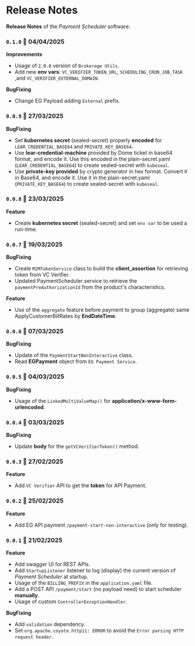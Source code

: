 # Release Notes

**Release Notes** of the *Payment Scheduler* software:

### <code>0.1.0</code> :calendar: 04/04/2025
**Improvements**
* Usage of `2.0.0` version of `Brokerage Utils`.
* Add new **env vars**: `VC_VERIFIER_TOKEN_URL`, `SCHEDULING_CRON_JOB_TASK` ,and `VC_VERIFIER_EXTERNAL_DOMAIN`.

**BugFixing**
* Change EG Payload adding `External` prefix.


### <code>0.0.9</code> :calendar: 27/03/2025
**BugFixing**
* Set **kubernetes secret** (sealed-secret) properly **encoded** for `LEAR_CREDENTIAL_BASE64` and `PRIVATE_KEY_BASE64`.
* Use **lear-credential-machine** provided by Dome ticket in base64 format, and encode it. Use this encoded in the plain-secret.yaml (`LEAR_CREDENTIAL_BASE64`) to create sealed-secret with `kubeseal`. 
* Use **private-key provided** by crypto generator in hex format. Convert it in Base64, and encode it. Use it in the plain-secret.yaml (`PRIVATE_KEY_BASE64`) to create sealed-secret with `kubeseal`. 


### <code>0.0.8</code> :calendar: 23/03/2025
**Feature**
* Create **kubernetes secret** (sealed-secret) and set `env var` to be used a run-time.


### <code>0.0.7</code> :calendar: 19/03/2025
**BugFixing**
* Create `M2MTokenService` class to build the **client_assertion** for retrieving token from VC Verifier.
* Updated PaymentScheduler service to retrieve the `paymentPreAuthorizationId` from the product's characteristics.

**Feature**
* Use of the `aggregate` feature before payment to group (aggregate) same ApplyCustomerBillRates by **EndDateTime**.


### <code>0.0.6</code> :calendar: 07/03/2025
**BugFixing**
* Update of the `PaymentStartNonInteractive` class.
* Read **EGPayment** object from `EG Payment Service`.


### <code>0.0.5</code> :calendar: 04/03/2025
**BugFixing**
* Usage of the `LinkedMultiValueMap()` for **application/x-www-form-urlencoded**.


### <code>0.0.4</code> :calendar: 03/03/2025
**BugFixing**
* Update **body** for the `getVCVerifierToken()` method.


### <code>0.0.3</code> :calendar: 27/02/2025
**Feature**
* Add `VC Verifier` API to get the **token** for API Payment.


### <code>0.0.2</code> :calendar: 25/02/2025
**Feature**
* Add EG API payment `/payment-start-non-interactive` (only for testing).


### <code>0.0.1</code> :calendar: 21/02/2025
**Feature**
* Add swagger UI for REST APIs.
* Add `StartupListener` listener to log (display) the current version of *Payment Scheduler* at startup.
* Usage of the `BILLING_PREFIX` in the `application.yaml` file.
* Add a POST API `/payment/start` (no payload need) to start scheduler **manually**.
* Usage of custom `ControllerExceptionHandler`.

**BugFixing**
* Add `validation` dependency.
* Set `org.apache.coyote.http11: ERROR` to avoid the `Error parsing HTTP request header`.
